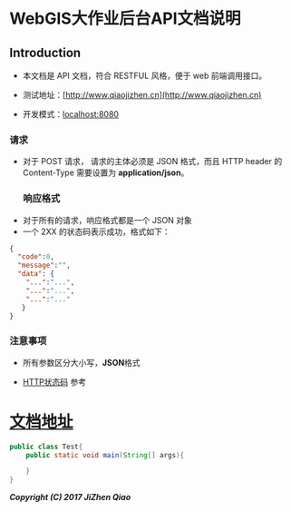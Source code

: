 # WebGIS大作业后台API文档说明

## Introduction

* 本文档是 API 文档，符合 RESTFUL 风格，便于 web 前端调用接口。

* 测试地址：[http://www.qiaojizhen.cn](http://www.qiaojizhen.cn)

* 开发模式：[localhost:8080](http://localhost:8080)

### 请求

* 对于 POST 请求， 请求的主体必须是 JSON 格式，而且 HTTP header 的 Content-Type 需要设置为 **application/json**。
  ### 响应格式
* 对于所有的请求，响应格式都是一个 JSON 对象
* 一个 2XX 的状态码表示成功，格式如下：

```json
{
  "code":0,
  "message":"",
  "data": {
    "...":"...",
    "...":"...",
    "...":"..."
   }
}
```

### 注意事项

* 所有参数区分大小写，**JSON**格式

* [HTTP状态码](http://baike.baidu.com/link?url=H6rTlctgVHKJLgalwJjulT-4IsRjIoccbwjsX6p_p7NpORBVtDi8bf4zIewmSJE3SOuMku40KPL28_dqDsdLjq) 参考

# [文档地址](/chapter01.md)

```java
public class Test{
    public static void main(String[] args){

    }
}
```





_**Copyright \(C\) 2017 JiZhen Qiao**_


